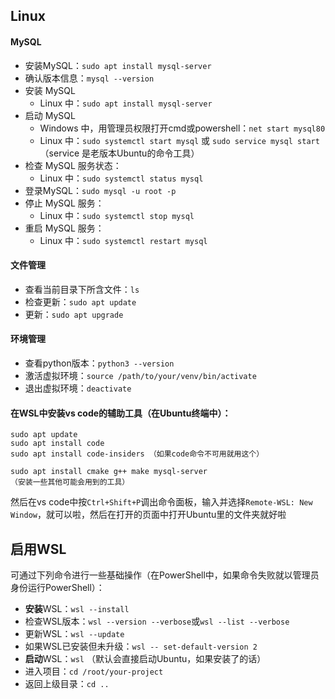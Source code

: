 ## Linux
#### MySQL
* 安装MySQL：`sudo apt install mysql-server`
* 确认版本信息：`mysql --version`
* 安装 MySQL
    * Linux 中：`sudo apt install mysql-server`
* 启动 MySQL
    * Windows 中，用管理员权限打开cmd或powershell：`net start mysql80`
    * Linux 中：`sudo systemctl start mysql` 或 
    `sudo service mysql start`（service 是老版本Ubuntu的命令工具）
* 检查 MySQL 服务状态：
    * Linux 中：`sudo systemctl status mysql`
* 登录MySQL：`sudo mysql -u root -p`
* 停止 MySQL 服务：
    * Linux 中：`sudo systemctl stop mysql`
* 重启 MySQL 服务：
    * Linux 中：`sudo systemctl restart mysql`

#### 文件管理
* 查看当前目录下所含文件：`ls`
* 检查更新：`sudo apt update`
* 更新：`sudo apt upgrade`

#### 环境管理
* 查看python版本：`python3 --version`
* 激活虚拟环境：`source /path/to/your/venv/bin/activate`
* 退出虚拟环境：`deactivate`

#### 在WSL中安装vs code的辅助工具（在Ubuntu终端中）：

    sudo apt update
    sudo apt install code
    sudo apt install code-insiders （如果code命令不可用就用这个）

    sudo apt install cmake g++ make mysql-server
    （安装一些其他可能会用到的工具）
然后在vs code中按`Ctrl+Shift+P`调出命令面板，输入并选择`Remote-WSL: New Window`，就可以啦，然后在打开的页面中打开Ubuntu里的文件夹就好啦

## 启用WSL
可通过下列命令进行一些基础操作（在PowerShell中，如果命令失败就以管理员身份运行PowerShell）：
* **安装**WSL：`wsl --install`
* 检查WSL版本：`wsl --version --verbose`或`wsl --list --verbose`
* 更新WSL：`wsl --update`
* 如果WSL已安装但未升级：`wsl -- set-default-version 2`
* **启动**WSL：`wsl` （默认会直接启动Ubuntu，如果安装了的话）
* 进入项目：`cd /root/your-project`
* 返回上级目录：`cd ..`